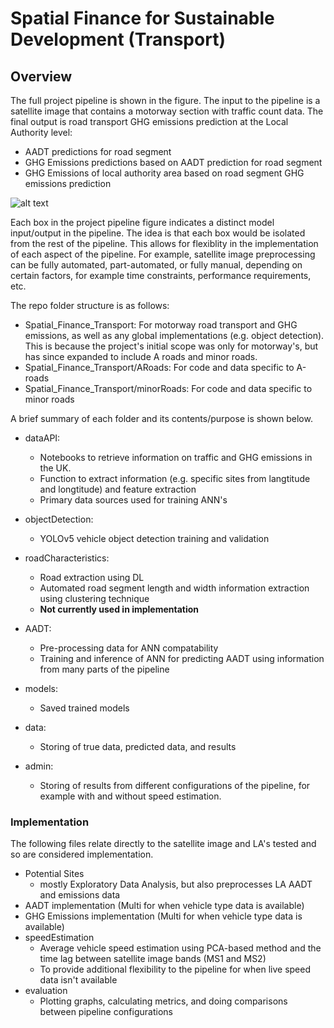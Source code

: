 # Spatial Finance for Sustainable Development (Transport)
## Overview

The full project pipeline is shown in the figure. The input to the pipeline is a satellite image that contains a motorway section with traffic count data. The final output is road transport GHG emissions prediction at the Local Authority level:
- AADT predictions for road segment
- GHG Emissions predictions based on AADT prediction for road segment
- GHG Emissions of local authority area based on road segment GHG emissions prediction

![alt text](https://github.com/horsada/Spatial_Finance_Transport/blob/main/images/FYP_Project_Plan.svg)

Each box in the project pipeline figure indicates a distinct model input/output in the pipeline. The idea is that each box would be isolated
from the rest of the pipeline. This allows for flexiblity in the implementation of each aspect of the pipeline. For example, satellite image preprocessing can
be fully automated, part-automated, or fully manual, depending on certain factors, for example time constraints, performance requirements, etc.

The repo folder structure is as follows:
- Spatial_Finance_Transport: For motorway road transport and GHG emissions, as well as any global implementations (e.g. object detection). This is because the project's initial scope was only for motorway's, but has since expanded to include A roads and minor roads. 
- Spatial_Finance_Transport/ARoads: For code and data specific to A-roads
- Spatial_Finance_Transport/minorRoads: For code and data specific to minor roads

A brief summary of each folder and its contents/purpose is shown below.
- dataAPI:
    - Notebooks to retrieve information on traffic and GHG emissions in the UK.
    - Function to extract information (e.g. specific sites from langtitude and longtitude) and feature extraction
    - Primary data sources used for training ANN's

- objectDetection:
    - YOLOv5 vehicle object detection training and validation

- roadCharacteristics:
    - Road extraction using DL
    - Automated road segment length and width information extraction using clustering technique
    - **Not currently used in implementation**

- AADT:
    - Pre-processing data for ANN compatability
    - Training and inference of ANN for predicting AADT using information from many parts of the pipeline
    
- models:
    - Saved trained models

- data:
    - Storing of true data, predicted data, and results

- admin:
    - Storing of results from different configurations of the pipeline, for example with and without speed estimation. 

### Implementation

The following files relate directly to the satellite image and LA's tested and so are considered implementation.

- Potential Sites
    - mostly Exploratory Data Analysis, but also preprocesses LA AADT and emissions data 
- AADT implementation (Multi for when vehicle type data is available)
- GHG Emissions implementation (Multi for when vehicle type data is available)
- speedEstimation
    - Average vehicle speed estimation using PCA-based method and the time lag between satellite image bands (MS1 and MS2)
    - To provide additional flexibility to the pipeline for when live speed data isn't available
- evaluation
    - Plotting graphs, calculating metrics, and doing comparisons between pipeline configurations  
